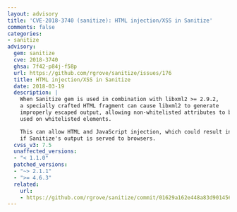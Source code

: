 ```yaml
---
layout: advisory
title: 'CVE-2018-3740 (sanitize): HTML injection/XSS in Sanitize'
comments: false
categories:
- sanitize
advisory:
  gem: sanitize
  cve: 2018-3740
  ghsa: 7f42-p84j-f58p
  url: https://github.com/rgrove/sanitize/issues/176
  title: HTML injection/XSS in Sanitize
  date: 2018-03-19
  description: |
    When Sanitize gem is used in combination with libxml2 >= 2.9.2,
    a specially crafted HTML fragment can cause libxml2 to generate
    improperly escaped output, allowing non-whitelisted attributes to be
    used on whitelisted elements.

    This can allow HTML and JavaScript injection, which could result in XSS
    if Sanitize's output is served to browsers.
  cvss_v3: 7.5
  unaffected_versions:
  - "< 1.1.0"
  patched_versions:
  - "~> 2.1.1"
  - ">= 4.6.3"
  related:
    url:
    - https://github.com/rgrove/sanitize/commit/01629a162e448a83d901456d0ba8b65f3b03d46e
---
```


